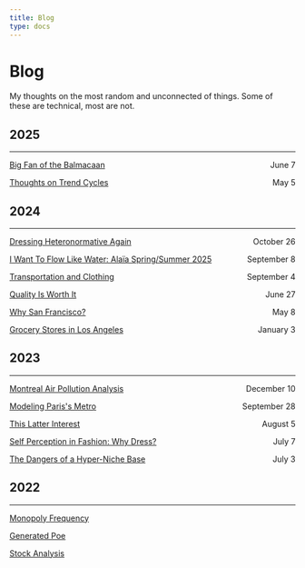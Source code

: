 ```yaml
---
title: Blog
type: docs
---
```


# **Blog**

My thoughts on the most random and unconnected of things. Some of these are technical, most are not. 

## 2025
___
[Big Fan of the Balmacaan](./balmacaan) <span style="float: right">June 7</span>

[Thoughts on Trend Cycles](./trend_cycle_thoughts/) <span style="float: right">May 5</span>


## 2024
___
[Dressing Heteronormative Again](./dressing_heteronotmative_again/) <span style="float: right">October 26</span>

[I Want To Flow Like Water: Alaïa Spring/Summer 2025](./alaia_ss_25/) <span style="float: right">September 8</span>

[Transportation and Clothing](./transportation_and_clothing/) <span style="float: right">September 4</span>

[Quality Is Worth It](./quality_is_worth_it/) <span style="float: right">June 27</span>

[Why San Francisco?](./why_san_francisco/) <span style="float: right">May 8</span>

[Grocery Stores in Los Angeles](./los_angeles_grocery_stores/ ) <span style="float: right">January 3</span>

## 2023
___

[Montreal Air Pollution Analysis](./montreal_air_pollution/) <span style="float: right">December 10</span>

[Modeling Paris's Metro](/learning_osmnx/) <span style="float: right">September 28</span>

[This Latter Interest](./this_latter_interest) <span style="float: right">August 5</span>

[Self Perception in Fashion: Why Dress?](./self_perception_in_fashion) <span style="float: right">July 7</span>

[The Dangers of a Hyper-Niche Base](./thedangersofahypernichebase) <span style="float: right">July 3</span>

## 2022
___

[Monopoly Frequency](./monopolyfreq/)

[Generated Poe](./generatedpoe/)

[Stock Analysis](./stockanalysis/stockanalysis/)
